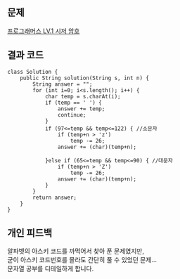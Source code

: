 ## 문제
[프로그래머스 LV.1 시저 암호](https://school.programmers.co.kr/learn/courses/30/lessons/12926)

## 결과 코드
```
class Solution {
    public String solution(String s, int n) {
        String answer = "";
		for (int i=0; i<s.length(); i++) {
			char temp = s.charAt(i);
			if (temp == ' ') {
				answer += temp;
				continue;
			}
			if (97<=temp && temp<=122) { //소문자
				if (temp+n > 'z')
					temp -= 26;
				answer += (char)(temp+n);
                
			}else if (65<=temp && temp<=90) { //대문자
				if (temp+n > 'Z')
					temp -= 26;
				answer += (char)(temp+n);
			}
		}
		return answer;
    }
}
```

## 개인 피드백
알파벳의 아스키 코드를 까먹어서 찾아 푼 문제였지만,  
굳이 아스키 코드번호를 몰라도 간단히 풀 수 있었던 문제...  
문자열 공부를 디테일하게 합니다.
